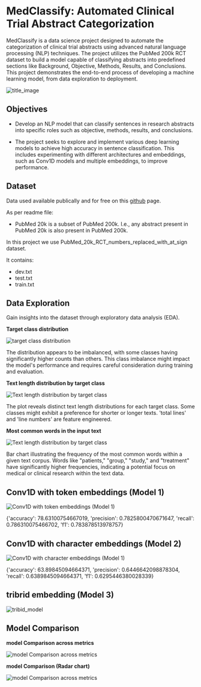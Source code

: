 
# MedClassify: Automated Clinical Trial Abstract Categorization


MedClassify is a data science project designed to automate the categorization of clinical trial abstracts using advanced natural language processing (NLP) techniques. The project utilizes the PubMed 200k RCT dataset to build a model capable of classifying abstracts into predefined sections like Background, Objective, Methods, Results, and Conclusions. This project demonstrates the end-to-end process of developing a machine learning model, from data exploration to deployment.




![title_image](images/title.png)


## Objectives

- Develop an NLP model that can classify sentences in research abstracts into specific roles such as objective, methods, results, and conclusions.

- The project seeks to explore and implement various deep learning models to achieve high accuracy in sentence classification. This includes experimenting with different architectures and embeddings, such as Conv1D models and multiple embeddings, to improve performance.


## Dataset

Data used available publically and for free  on this [github](https://github.com/Franck-Dernoncourt/pubmed-rct.git) page.

As per readme file:
- PubMed 20k is a subset of PubMed 200k. I.e., any abstract present in PubMed 20k is also present in PubMed 200k.

In this project we use PubMed_20k_RCT_numbers_replaced_with_at_sign  dataset.

It contains:
- dev.txt  
- test.txt  
- train.txt



## Data Exploration

Gain insights into the dataset through exploratory data analysis (EDA).

**Target class distribution**

![target class distribution](images/target_distribution.png)

The distribution appears to be imbalanced, with some classes having significantly higher counts than others. This class imbalance might impact the model's performance and requires careful consideration during training and evaluation.

**Text length distribution by target class**

![Text length distribution by target class](images/txt_length_dist_by_target.png)

The plot reveals distinct text length distributions for each target class. Some classes might exhibit a preference for shorter or longer texts. 'total lines' and 'line numbers' are feature engineered.

**Most common words in the input text**

![Text length distribution by target class](images/most_common_words.png)

  Bar chart illustrating the frequency of the most common words within a given text corpus. Words like "patients," "group," "study," and "treatment" have significantly higher frequencies, indicating a potential focus on medical or clinical research within the text data.
  
## Conv1D with token embeddings (Model 1)

![Conv1D with token embeddings (Model 1)](images/token_embeddings.png)


{'accuracy': 78.63100754667019,
 'precision': 0.7825800470671647,
 'recall': 0.786310075466702,
 'f1': 0.783878513978757}
## Conv1D with character embeddings (Model 2)

![Conv1D with character embeddings (Model 1)](images/character_embedding.png)


{'accuracy': 63.89845094664371,
 'precision': 0.6446642098878304,
 'recall': 0.6389845094664371,
 'f1': 0.6295446380028339}

## tribrid embedding (Model 3)

![tribid_model](images/tribid.png)



## Model Comparison

**model Comparison across metrics**

![model Comparison across metrics](images/model_comparison_meterics.png)


**model Comparison (Radar chart)**

![model Comparison across metrics](images/Radar_chart.png)
